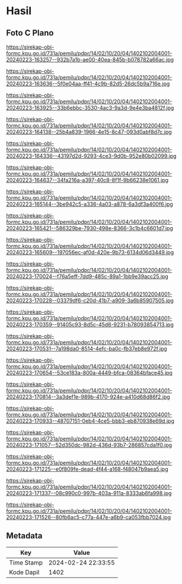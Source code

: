 # Hasil

## Foto C Plano

https://sirekap-obj-formc.kpu.go.id/731a/pemilu/pdpr/14/02/10/20/04/1402102004001-20240223-163257--932b7a1b-ae00-40ea-845b-b078782a66ac.jpg

https://sirekap-obj-formc.kpu.go.id/731a/pemilu/pdpr/14/02/10/20/04/1402102004001-20240223-163636--5f0e04aa-ff41-4c9b-82d5-26dc5b9a716e.jpg

https://sirekap-obj-formc.kpu.go.id/731a/pemilu/pdpr/14/02/10/20/04/1402102004001-20240223-163925--33b6ebbc-3530-4ac3-9a3d-9e4e3ba4812f.jpg

https://sirekap-obj-formc.kpu.go.id/731a/pemilu/pdpr/14/02/10/20/04/1402102004001-20240223-164138--25b4a839-1966-4e15-8c47-093d0abf8d7c.jpg

https://sirekap-obj-formc.kpu.go.id/731a/pemilu/pdpr/14/02/10/20/04/1402102004001-20240223-164336--43197d2d-9293-4ce3-9d0b-952e80b02099.jpg

https://sirekap-obj-formc.kpu.go.id/731a/pemilu/pdpr/14/02/10/20/04/1402102004001-20240223-164637--34fa216a-a397-40c8-8f1f-9b66238e1061.jpg

https://sirekap-obj-formc.kpu.go.id/731a/pemilu/pdpr/14/02/10/20/04/1402102004001-20240223-165144--3be942c5-a336-4a03-a878-6a3df3a400f6.jpg

https://sirekap-obj-formc.kpu.go.id/731a/pemilu/pdpr/14/02/10/20/04/1402102004001-20240223-165421--586329be-7930-498e-8366-3c1b4c6601d7.jpg

https://sirekap-obj-formc.kpu.go.id/731a/pemilu/pdpr/14/02/10/20/04/1402102004001-20240223-165609--197056ec-af0d-420e-9b73-6134d06d3449.jpg

https://sirekap-obj-formc.kpu.go.id/731a/pemilu/pdpr/14/02/10/20/04/1402102004001-20240223-170024--f76a5eff-7dd9-485c-89a1-1bb9e39acc25.jpg

https://sirekap-obj-formc.kpu.go.id/731a/pemilu/pdpr/14/02/10/20/04/1402102004001-20240223-170228--03379df6-c20d-41b7-a909-3a6b85907505.jpg

https://sirekap-obj-formc.kpu.go.id/731a/pemilu/pdpr/14/02/10/20/04/1402102004001-20240223-170359--91405c93-8d5c-45d6-9231-b78093854713.jpg

https://sirekap-obj-formc.kpu.go.id/731a/pemilu/pdpr/14/02/10/20/04/1402102004001-20240223-170531--7a198da0-8514-4efc-ba0c-fb37eb8e972f.jpg

https://sirekap-obj-formc.kpu.go.id/731a/pemilu/pdpr/14/02/10/20/04/1402102004001-20240223-170654--53ce183a-800a-4449-bfca-08364bface45.jpg

https://sirekap-obj-formc.kpu.go.id/731a/pemilu/pdpr/14/02/10/20/04/1402102004001-20240223-170814--3a3def1e-989b-4170-924e-a410d68d86f2.jpg

https://sirekap-obj-formc.kpu.go.id/731a/pemilu/pdpr/14/02/10/20/04/1402102004001-20240223-170933--48707151-0eb4-4ce5-bbb3-eb870938e69d.jpg

https://sirekap-obj-formc.kpu.go.id/731a/pemilu/pdpr/14/02/10/20/04/1402102004001-20240223-171057--52d350dc-982d-436d-93b7-286857cda1f0.jpg

https://sirekap-obj-formc.kpu.go.id/731a/pemilu/pdpr/14/02/10/20/04/1402102004001-20240223-171225--e0f809fe-dead-4f44-a168-f48047b9aea5.jpg

https://sirekap-obj-formc.kpu.go.id/731a/pemilu/pdpr/14/02/10/20/04/1402102004001-20240223-171337--08c990c0-997b-403a-911a-8333ab6fa998.jpg

https://sirekap-obj-formc.kpu.go.id/731a/pemilu/pdpr/14/02/10/20/04/1402102004001-20240223-171526--80fb6ac5-c77a-447e-a6b9-ca053fbb7024.jpg


## Metadata

| Key        | Value               |
| ---------- | ------------------- |
| Time Stamp | 2024-02-24 22:33:55 |
| Kode Dapil | 1402                |



